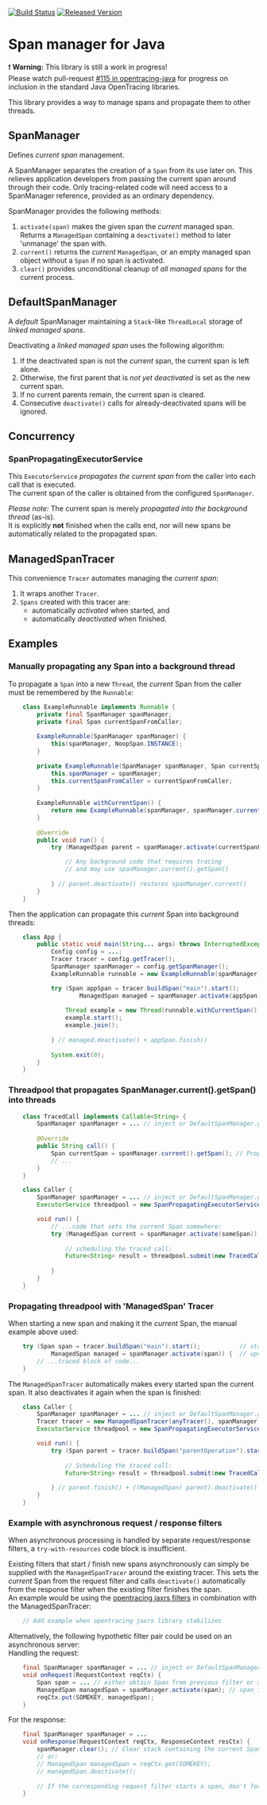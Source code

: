 [![Build Status][ci-img]][ci] [![Released Version][maven-img]][maven]

# Span manager for Java

:heavy_exclamation_mark: **Warning:** This library is still a work in progress!  
Please watch pull-request [#115 in opentracing-java](https://github.com/opentracing/opentracing-java/pull/115) for progress 
on inclusion in the standard Java OpenTracing libraries.

This library provides a way to manage spans and propagate them to other threads.

## SpanManager

Defines _current span_ management.

A SpanManager separates the creation of a `Span` from its use later on.
This relieves application developers from passing the current span around through their code.
Only tracing-related code will need access to a SpanManager reference, provided as an ordinary dependency.

SpanManager provides the following methods:

 1. `activate(span)` makes the given span the _current_ managed span.  
    Returns a `ManagedSpan` containing a `deactivate()` method
    to later 'unmanage' the span with.
 2. `current()` returns the _current_ `ManagedSpan`,
    or an empty managed span object without a `Span` if no span is activated.
 3. `clear()` provides unconditional cleanup of _all managed spans_ for the current process.

## DefaultSpanManager

A _default_ SpanManager maintaining a `Stack`-like `ThreadLocal` storage of _linked managed spans_.

Deactivating a _linked managed span_ uses the following algorithm:
 1. If the deactivated span is not the _current_ span, the current span is left alone.
 2. Otherwise, the first parent that is <em>not yet deactivated</em> is set as the new current span.
 3. If no current parents remain, the current span is cleared.
 4. Consecutive `deactivate()` calls for already-deactivated spans will be ignored.

## Concurrency

### SpanPropagatingExecutorService

This `ExecutorService` _propagates the current span_ 
from the caller into each call that is executed.  
The current span of the caller is obtained from the configured `SpanManager`.

_Please note:_ The current span is merely _propagated into the background thread_ (as-is).  
It is explicitly **not** finished when the calls end,
nor will new spans be automatically related to the propagated span.

## ManagedSpanTracer

This convenience `Tracer` automates managing the _current span_:
 1. It wraps another `Tracer`.
 2. `Spans` created with this tracer are:
    - automatically _activated_ when started, and
    - automatically _deactivated_ when finished.

## Examples

### Manually propagating any Span into a background thread

To propagate a `Span` into a new `Thread`, the _current_ Span from the caller must be
remembered by the `Runnable`:

```java
    class ExampleRunnable implements Runnable {
        private final SpanManager spanManager;
        private final Span currentSpanFromCaller;
        
        ExampleRunnable(SpanManager spanManager) {
            this(spanManager, NoopSpan.INSTANCE);
        }
        
        private ExampleRunnable(SpanManager spanManager, Span currentSpanFromCaller) {
            this.spanManager = spanManager;
            this.currentSpanFromCaller = currentSpanFromCaller;
        }
        
        ExampleRunnable withCurrentSpan() {
            return new ExampleRunnable(spanManager, spanManager.currentSpan());
        }
        
        @Override
        public void run() {
            try (ManagedSpan parent = spanManager.activate(currentSpanFromCaller)) {

                // Any background code that requires tracing
                // and may use spanManager.current().getSpan()
                
            } // parent.deactivate() restores spanManager.current()
        }
    }
```

Then the application can propagate this _current_ Span into background threads:

```java
    class App {
        public static void main(String... args) throws InterruptedException {
            Config config = ...;
            Tracer tracer = config.getTracer();
            SpanManager spanManager = config.getSpanManager();
            ExampleRunnable runnable = new ExampleRunnable(spanManager);

            try (Span appSpan = tracer.buildSpan("main").start();           // start appSpan
                    ManagedSpan managed = spanManager.activate(appSpan)) {  // update current Span
            
                Thread example = new Thread(runnable.withCurrentSpan());
                example.start();
                example.join();
                
            } // managed.deactivate() + appSpan.finish()
            
            System.exit(0);
        }
    }

```

### Threadpool that propagates SpanManager.current().getSpan() into threads

```java
    class TracedCall implements Callable<String> {
        SpanManager spanManager = ... // inject or DefaultSpanManager.getInstance();
        
        @Override
        public String call() {
            Span currentSpan = spanManager.current().getSpan(); // Propagated span from caller
            // ...
        }
    }

    class Caller {
        SpanManager spanManager = ... // inject or DefaultSpanManager.getInstance(); 
        ExecutorService threadpool = new SpanPropagatingExecutorService(anyThreadpool(), spanManager);

        void run() {
            // ...code that sets the current Span somewhere:
            try (ManagedSpan current = spanManager.activate(someSpan)) {
                
                // scheduling the traced call:
                Future<String> result = threadpool.submit(new TracedCall());
                
            }
        }
    }

```

### Propagating threadpool with 'ManagedSpan' Tracer

When starting a new span and making it the _current_ Span, the manual example above used:
```java
    try (Span span = tracer.buildSpan("main").start();           // start span
            ManagedSpan managed = spanManager.activate(span)) {  // update current Span
        // ...traced block of code...
    }
```

The `ManagedSpanTracer` automatically makes every started span the current span.
It also deactivates it again when the span is finished:

```java
    class Caller {
        SpanManager spanManager = ... // inject or DefaultSpanManager.getInstance();
        Tracer tracer = new ManagedSpanTracer(anyTracer(), spanManager);
        ExecutorService threadpool = new SpanPropagatingExecutorService(anyThreadpool(), spanManager);

        void run() {
            try (Span parent = tracer.buildSpan("parentOperation").start()) { // parent == current Span
            
                // Scheduling the traced call:
                Future<String> result = threadpool.submit(new TracedCall());
                
            } // parent.finish() + ((ManagedSpan) parent).deactivate()
        }
    }
```

### Example with asynchronous request / response filters

When asynchronous processing is handled by separate request/response filters,
a `try-with-resources` code block is insufficient.

Existing filters that start / finish new spans asynchronously can simply 
be supplied with the `ManagedSpanTracer` around the existing tracer.
This sets the _current_ Span from the request filter
and calls `deactivate()` automatically from the response filter
when the existing filter finishes the span.  
An example would be using the [opentracing jaxrs filters](https://github.com/opentracing-contrib/java-jaxrs) 
in combination with the ManagedSpanTracer:
```java
    // Add example when opentracing jaxrs library stabilizes
```

Alternatively, the following hypothetic filter pair could be used on an asynchronous server:  
Handling the request:
```java
    final SpanManager spanManager = ... // inject or DefaultSpanManager.getInstance();
    void onRequest(RequestContext reqCtx) {
        Span span = ... // either obtain Span from previous filter or start from the request
        ManagedSpan managedSpan = spanManager.activate(span); // span is now current Span.
        reqCtx.put(SOMEKEY, managedSpan);
    }
```

For the response:
```java
    final SpanManager spanManager = ...
    void onResponse(RequestContext reqCtx, ResponseContext resCtx) {
        spanManager.clear(); // Clear stack containing the current Span if this is a boundary-filter
        // or: 
        // ManagedSpan managedSpan = reqCtx.get(SOMEKEY);
        // managedSpan.deactivate();
        
        // If the corresponding request filter starts a span, don't forget to call span.finish() here!
    }
```

  [ci-img]: https://img.shields.io/travis/opentracing-contrib/java-spanmanager/master.svg
  [ci]: https://travis-ci.org/opentracing-contrib/java-spanmanager
  [maven-img]: https://img.shields.io/maven-central/v/io.opentracing.contrib/opentracing-spanmanager.svg
  [maven]: http://search.maven.org/#search%7Cga%7C1%7Copentracing-spanmanager
